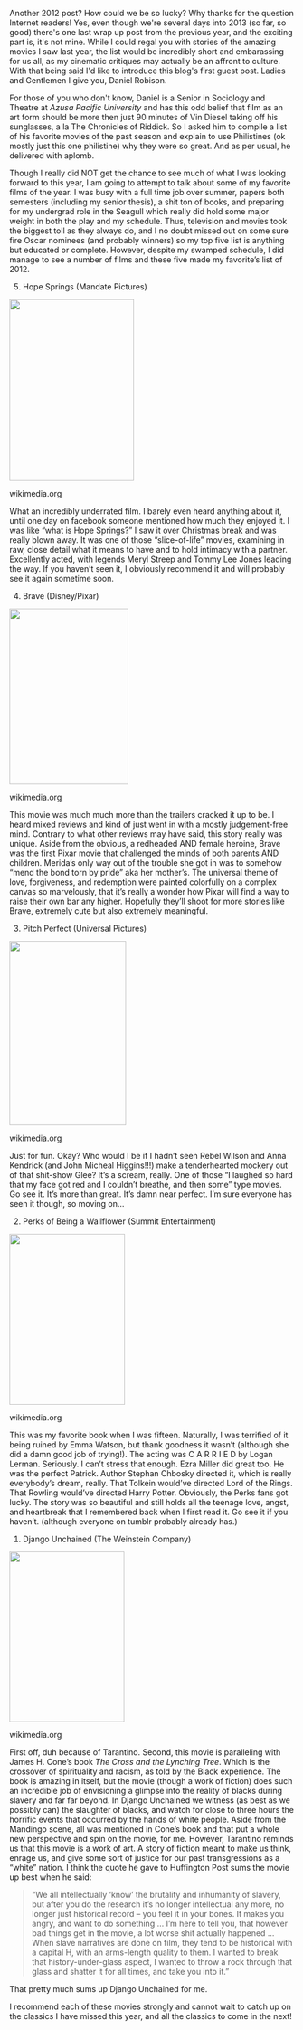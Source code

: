 Another 2012 post? How could we be so lucky? Why thanks for the question Internet readers! Yes, even though we're several days into 2013 (so far, so good) there's one last wrap up post from the previous year, and the exciting part is, it's not mine. While I could regal you with stories of the amazing movies I saw last year, the list would be incredibly short and embarassing for us all, as my cinematic critiques may actually be an affront to culture. With that being said I'd like to introduce this blog's first guest post. Ladies and Gentlemen I give you, Daniel Robison.

For those of you who don't know, Daniel is a Senior in Sociology and Theatre at _Azusa Pacific University_ and has this odd belief that film as an art form should be more then just 90 minutes of Vin Diesel taking off his sunglasses, a la The Chronicles of Riddick. So I asked him to compile a list of his favorite movies of the past season and explain to use Philistines (ok mostly just this one philistine) why they were so great. And as per usual, he delivered with aplomb.



<guestpost>

Though I really did NOT get the chance to see much of what I was looking forward to this year, I am going to attempt to talk about some of my favorite films of the year. I was busy with a full time job over summer, papers both semesters (including my senior thesis), a shit ton of books, and preparing for my undergrad role in the Seagull which really did hold some major weight in both the play and my schedule. Thus, television and movies took the biggest toll as they always do, and I no doubt missed out on some sure fire Oscar nominees (and probably winners) so my top five list is anything but educated or complete. However, despite my swamped schedule, I did manage to see a number of films and these five made my favorite’s list of 2012.



5. Hope Springs (Mandate Pictures)<figure style="width: 220px" class="wp-caption alignnone">

<img alt="" src="http://upload.wikimedia.org/wikipedia/en/thumb/0/03/Hope_Springs_2012.jpg/220px-Hope_Springs_2012.jpg" width="220" height="321" /><figcaption class="wp-caption-text">wikimedia.org</figcaption></figure> 

What an incredibly underrated film. I barely even heard anything about it, until one day on facebook someone mentioned how much they enjoyed it. I was like “what is Hope Springs?” I saw it over Christmas break and was really blown away. It was one of those “slice-of-life” movies, examining in raw, close detail what it means to have and to hold intimacy with a partner. Excellently acted, with legends Meryl Streep and Tommy Lee Jones leading the way. If you haven’t seen it, I obviously recommend it and will probably see it again sometime soon.



4. Brave (Disney/Pixar)<figure style="width: 210px" class="wp-caption alignnone">

<img class=" " alt="" src="http://upload.wikimedia.org/wikipedia/en/9/96/Brave_Poster.jpg" width="210" height="311" /><figcaption class="wp-caption-text">wikimedia.org</figcaption></figure> 

This movie was much much more than the trailers cracked it up to be. I heard mixed reviews and kind of just went in with a mostly judgement-free mind. Contrary to what other reviews may have said, this story really was unique. Aside from the obvious, a redheaded AND female heroine, Brave was the first Pixar movie that challenged the minds of both parents AND children. Merida’s only way out of the trouble she got in was to somehow “mend the bond torn by pride” aka her mother’s. The universal theme of love, forgiveness, and redemption were painted colorfully on a complex canvas so marvelously, that it’s really a wonder how Pixar will find a way to raise their own bar any higher. Hopefully they’ll shoot for more stories like Brave, extremely cute but also extremely meaningful.



3. Pitch Perfect (Universal Pictures)<figure style="width: 206px" class="wp-caption alignnone">

<img class=" " alt="" src="http://upload.wikimedia.org/wikipedia/en/4/46/Promotional_poster_for_film_%22Pitch_Perfect%22.jpg" width="206" height="326" /><figcaption class="wp-caption-text">wikimedia.org</figcaption></figure> 

Just for fun. Okay? Who would I be if I hadn’t seen Rebel Wilson and Anna Kendrick (and John Micheal Higgins!!!) make a tenderhearted mockery out of that shit-show Glee? It’s a scream, really. One of those “I laughed so hard that my face got red and I couldn’t breathe, and then some” type movies. Go see it. It’s more than great. It’s damn near perfect. I’m sure everyone has seen it though, so moving on…



2. Perks of Being a Wallflower (Summit Entertainment)<figure style="width: 204px" class="wp-caption alignnone">

<img class=" " alt="" src="http://upload.wikimedia.org/wikipedia/en/0/0b/The_Perks_of_Being_a_Wallflower_Poster.jpg" width="204" height="302" /><figcaption class="wp-caption-text">wikimedia.org</figcaption></figure> 

This was my favorite book when I was fifteen. Naturally, I was terrified of it being ruined by Emma Watson, but thank goodness it wasn’t (although she did a damn good job of trying!). The acting was C A R R I E D by Logan Lerman. Seriously. I can’t stress that enough. Ezra Miller did great too. He was the perfect Patrick. Author Stephan Chbosky directed it, which is really everybody’s dream, really. That Tolkein would’ve directed Lord of the Rings. That Rowling would’ve directed Harry Potter. Obviously, the Perks fans got lucky. The story was so beautiful and still holds all the teenage love, angst, and heartbreak that I remembered back when I first read it. Go see it if you haven’t. (although everyone on tumblr probably already has.)



1. Django Unchained (The Weinstein Company)<figure style="width: 203px" class="wp-caption alignnone">

<img class=" " alt="" src="http://upload.wikimedia.org/wikipedia/en/8/8b/Django_Unchained_Poster.jpg" width="203" height="301" /><figcaption class="wp-caption-text">wikimedia.org</figcaption></figure> 

First off, duh because of Tarantino. Second, this movie is paralleling with James H. Cone’s book _The Cross and the Lynching Tree_. Which is the crossover of spirituality and racism, as told by the Black experience. The book is amazing in itself, but the movie (though a work of fiction) does such an incredible job of envisioning a glimpse into the reality of blacks during slavery and far far beyond. In Django Unchained we witness (as best as we possibly can) the slaughter of blacks, and watch for close to three hours the horrific events that occurred by the hands of white people. Aside from the Mandingo scene, all was mentioned in Cone’s book and that put a whole new perspective and spin on the movie, for me. However, Tarantino reminds us that this movie is a work of art. A story of fiction meant to make us think, enrage us, and give some sort of justice for our past transgressions as a “white” nation. I think the quote he gave to Huffington Post sums the movie up best when he said:



> “We all intellectually ‘know’ the brutality and inhumanity of slavery, but after you do the research it’s no longer intellectual any more, no longer just historical record – you feel it in your bones. It makes you angry, and want to do something … I’m here to tell you, that however bad things get in the movie, a lot worse shit actually happened … When slave narratives are done on film, they tend to be historical with a capital H, with an arms-length quality to them. I wanted to break that history-under-glass aspect, I wanted to throw a rock through that glass and shatter it for all times, and take you into it.”



That pretty much sums up Django Unchained for me.



I recommend each of these movies strongly and cannot wait to catch up on the classics I have missed this year, and all the classics to come in the next!



</guestpost>